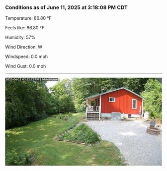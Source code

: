 ### Conditions as of June 11, 2025 at 3:18:08 PM CDT 

Temperature: 86.80 &deg;F

Feels like: 86.80 &deg;F

Humidity: 57%

Wind Direction: W

Windspeed: 0.0 mph

Wind Gust: 0.0 mph

---

<img src="./images/latest.jpeg"/>

